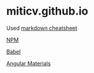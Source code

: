 # miticv.github.io

Used [markdown cheatsheet](https://github.com/adam-p/markdown-here/wiki/Markdown-Cheatsheet)  


[NPM](https://github.com/miticv/miticv.github.io/blob/master/npm.md)         

[Babel](https://github.com/miticv/miticv.github.io/blob/master/babel.md)          

[Angular Materials](https://github.com/miticv/miticv.github.io/blob/master/Angular-Material.md)



